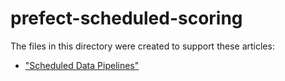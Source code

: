 # prefect-scheduled-scoring

The files in this directory were created to support these articles:

  * ["Scheduled Data Pipelines"](https://www.saturncloud.io/docs/deployments/data-pipelines)
